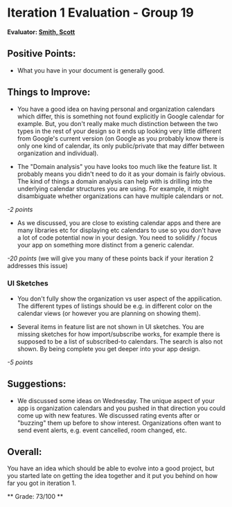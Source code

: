 # Iteration 1 Evaluation - Group 19

**Evaluator: [Smith, Scott](mailto:scott@cs.jhu.edu)**


## Positive Points:

* What you have in your document is generally good.


## Things to Improve:

* You have a good idea on having personal and organization calendars which differ, this is something not found explicitly in Google calendar for example.  But, you don't really make much distinction between the two types in the rest of your design so it ends up looking very little different from Google's current version (on Google as you probably know there is only one kind of calendar, its only public/private that may differ between organization and individual).

* The "Domain analysis" you have looks too much like the feature list.  It probably means you didn't need to do it as your domain is fairly obvious.  The kind of things a domain analysis can help with is drilling into the underlying calendar structures you are using.  For example, it might disambiguate whether organizations can have multiple calendars or not.

*-2 points*

* As we discussed, you are close to existing calendar apps and there are many libraries etc for displaying etc calendars to use so you don't have a lot of code potential now in your design.  You need to solidify / focus your app on something more distinct from a generic calendar.

*-20 points* (we will give you many of these points back if your iteration 2 addresses this issue)

### UI Sketches

* You don't fully show the organization vs user aspect of the appilication.  The different types of listings should be e.g. in different color on the calendar views (or however you are planning on showing them).

* Several items in feature list are not shown in UI sketches. You are missing sketches for how import/subscribe works, for example there is supposed to be a list of subscribed-to calendars.  The search is also not shown.  By being complete you get deeper into your app design.

*-5 points*

## Suggestions:

* We discussed some ideas on Wednesday.  The unique aspect of your app is organization calendars and you pushed in that direction you could come up with new features.  We discussed rating events after or "buzzing" them up before to show interest. Organizations often want to send event alerts, e.g. event cancelled, room changed, etc.

## Overall:

You have an idea which should be able to evolve into a good project, but you started late on getting the idea together and it put you behind on how far you got in iteration 1.

** Grade: 73/100 **
